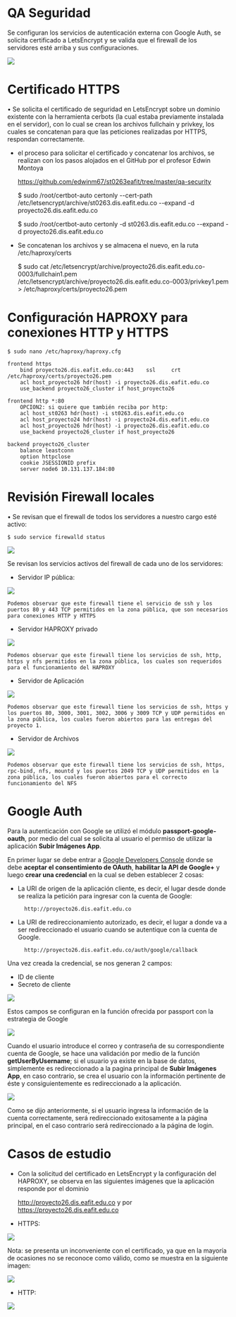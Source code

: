 # QA Seguridad

Se configuran los servicios de autenticación externa con Google Auth, se solicita certificado a LetsEncrypt y se valida que el firewall de los servidores esté arriba y sus configuraciones.

![](arquitectura.PNG)


# Certificado HTTPS

• Se solicita el certificado de seguridad en LetsEncrypt sobre un dominio existente con la herramienta cerbots (la cual estaba previamente instalada en el servidor), con lo cual se crean los archivos fullchain y privkey, los cuales se concatenan para que las peticiones realizadas por HTTPS, respondan correctamente.

- el proceso para solicitar el certificado y concatenar los archivos, se realizan con los pasos alojados en el GitHub por el profesor Edwin Montoya

	https://github.com/edwinm67/st0263eafit/tree/master/qa-security

	$ sudo /root/certbot-auto certonly --cert-path /etc/letsencrypt/archive/st0263.dis.eafit.edu.co --expand -d proyecto26.dis.eafit.edu.co

	$ sudo /root/certbot-auto certonly -d st0263.dis.eafit.edu.co  --expand -d proyecto26.dis.eafit.edu.co

- Se concatenan los archivos y se almacena el nuevo, en la ruta /etc/haproxy/certs

	$ sudo cat /etc/letsencrypt/archive/proyecto26.dis.eafit.edu.co-0003/fullchain1.pem /etc/letsencrypt/archive/proyecto26.dis.eafit.edu.co-0003/privkey1.pem > /etc/haproxy/certs/proyecto26.pem

# Configuración HAPROXY para conexiones HTTP y HTTPS

	$ sudo nano /etc/haproxy/haproxy.cfg

	frontend https
        bind proyecto26.dis.eafit.edu.co:443    ssl     crt     /etc/haproxy/certs/proyecto26.pem
        acl host_proyecto26 hdr(host) -i proyecto26.dis.eafit.edu.co
        use_backend proyecto26_cluster if host_proyecto26

    frontend http *:80
		OPCION2: si quiere que también reciba por http:
        acl host_st0263 hdr(host) -i st0263.dis.eafit.edu.co
        acl host_proyecto24 hdr(host) -i proyecto24.dis.eafit.edu.co
        acl host_proyecto26 hdr(host) -i proyecto26.dis.eafit.edu.co
        use_backend proyecto26_cluster if host_proyecto26

    backend proyecto26_cluster
        balance leastconn
        option httpclose
        cookie JSESSIONID prefix
        server node6 10.131.137.184:80

# Revisión Firewall locales

• Se revisan que el firewall de todos los servidores a nuestro cargo esté activo:

	$ sudo service firewalld status

![](firewall.PNG)

Se revisan los servicios activos del firewall de cada uno de los servidores:

- Servidor IP pública:

![](public.PNG)

	Podemos observar que este firewall tiene el servicio de ssh y los puertos 80 y 443 TCP permitidos en la zona pública, que son necesarios para conexiones HTTP y HTTPS	

- Servidor HAPROXY privado

![](haproxy.PNG)
	
	Podemos observar que este firewall tiene los servicios de ssh, http, https y nfs permitidos en la zona pública, los cuales son requeridos para el funcionamiento del HAPROXY		

- Servidor de Aplicación

![](app.PNG)

	Podemos observar que este firewall tiene los servicios de ssh, https y los puertos 80, 3000, 3001, 3002, 3006 y 3009 TCP y UDP permitidos en la zona pública, los cuales fueron abiertos para las entregas del proyecto 1.	

- Servidor de Archivos

![](nfs.PNG)

	Podemos observar que este firewall tiene los servicios de ssh, https, rpc-bind, nfs, mountd y los puertos 2049 TCP y UDP permitidos en la zona pública, los cuales fueron abiertos para el correcto funcionamiento del NFS	

# Google Auth

Para la autenticación con Google se utilizó el módulo **passport-google-oauth**, por medio del cual se solicita al usuario el permiso de utilizar la aplicación **Subir Imágenes App**.

En primer lugar se debe entrar a [Google Developers Console](https://accounts.google.com/signin/v2/identifier?service=cloudconsole&passive=1209600&osid=1&continue=https%3A%2F%2Fconsole.developers.google.com%2F%3Fref%3Dhttp%3A%2F%2Fpassportjs.org%2Fdocs%2Fgoogle&followup=https%3A%2F%2Fconsole.developers.google.com%2F%3Fref%3Dhttp%3A%2F%2Fpassportjs.org%2Fdocs%2Fgoogle&flowName=GlifWebSignIn&flowEntry=ServiceLogin) donde se debe **aceptar el consentimiento de OAuth**, **habilitar la API de Google+** y luego **crear una credencial** en la cual se deben establecer 2 cosas: 

* La URI de origen de la aplicación cliente, es decir, el lugar desde donde se realiza la petición para ingresar con la cuenta de Google:

		http://proyecto26.dis.eafit.edu.co

* La URI de redireccionamiento autorizado, es decir, el lugar a donde va a ser redireccionado el usuario cuando se autentique con la cuenta de Google.

		http://proyecto26.dis.eafit.edu.co/auth/google/callback

Una vez creada la credencial, se nos generan 2 campos:

* ID de cliente
* Secreto de cliente

![](credencial.PNG)

Estos campos se configuran en la función ofrecida por passport con la estrategia de Google

![](passport1.PNG)

Cuando el usuario introduce el correo y contraseña de su correspondiente cuenta de Google, se hace una validación por medio de la función **getUserByUsername**; si el usuario ya existe en la base de datos, simplemente es redireccionado a la pagina principal de **Subir Imágenes App**, en caso contrario, se crea el usuario con la información pertinente de éste y consiguientemente es redireccionado a la aplicación.

![](passport2.PNG)

Como se dijo anteriormente, si el usuario ingresa la información de la cuenta correctamente, será redireccionado exitosamente a la página principal, en el caso contrario será redireccionado a la página de login.

# Casos de estudio

- Con la solicitud del certificado en LetsEncrypt y la configuración del HAPROXY, se observa en las siguientes imágenes que la aplicación responde por el dominio 

	http://proyecto26.dis.eafit.edu.co 
	y por 
	https://proyecto26.dis.eafit.edu.co

- HTTPS:

![](https.PNG)

Nota: se presenta un inconveniente con el certificado, ya que en la mayoría de ocasiones no se reconoce como válido, como se muestra en la siguiente imagen:

![](https1.PNG)

- HTTP:

![](http.PNG)